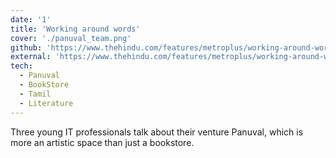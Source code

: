 ```yaml
---
date: '1'
title: 'Working around words'
cover: './panuval_team.png'
github: 'https://www.thehindu.com/features/metroplus/working-around-words/article7003451.ece'
external: 'https://www.thehindu.com/features/metroplus/working-around-words/article7003451.ece'
tech:
  - Panuval
  - BookStore
  - Tamil
  - Literature
---
```


Three young IT professionals talk about their venture Panuval, which is more an artistic space than just a bookstore.
